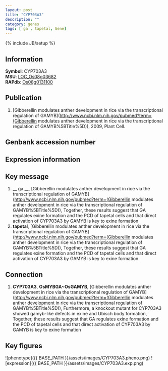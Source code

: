 ```yaml
---
layout: post
title: "CYP703A3"
description: ""
category: genes
tags: [ ga , tapetal, Gene]
---
```

{% include JB/setup %}

## Information
__Symbol__: CYP703A3  
__MSU__: [LOC_Os08g03682](http://rice.plantbiology.msu.edu/cgi-bin/ORF_infopage.cgi?orf=LOC_Os08g03682)  
__RAPdb__: [Os08g0131100](http://rapdb.dna.affrc.go.jp/viewer/gbrowse_details/irgsp1?name=Os08g0131100)  

## Publication
1. [Gibberellin modulates anther development in rice via the transcriptional regulation of GAMYB](http://www.ncbi.nlm.nih.gov/pubmed?term=(Gibberellin modulates anther development in rice via the transcriptional regulation of GAMYB%5BTitle%5D)), 2009, Plant Cell.

## Genbank accession number

## Expression information

## Key message
1. __ ga __, [Gibberellin modulates anther development in rice via the transcriptional regulation of GAMYB](http://www.ncbi.nlm.nih.gov/pubmed?term=(Gibberellin modulates anther development in rice via the transcriptional regulation of GAMYB%5BTitle%5D)),  Together, these results suggest that GA regulates exine formation and the PCD of tapetal cells and that direct activation of CYP703A3 by GAMYB is key to exine formation
2. __tapetal__, [Gibberellin modulates anther development in rice via the transcriptional regulation of GAMYB](http://www.ncbi.nlm.nih.gov/pubmed?term=(Gibberellin modulates anther development in rice via the transcriptional regulation of GAMYB%5BTitle%5D)),  Together, these results suggest that GA regulates exine formation and the PCD of tapetal cells and that direct activation of CYP703A3 by GAMYB is key to exine formation

## Connection
1. __CYP703A3__, __OsMYBGA~OsGAMYB__, [Gibberellin modulates anther development in rice via the transcriptional regulation of GAMYB](http://www.ncbi.nlm.nih.gov/pubmed?term=(Gibberellin modulates anther development in rice via the transcriptional regulation of GAMYB%5BTitle%5D)),  Furthermore, a knockout mutant for CYP703A3 showed gamyb-like defects in exine and Ubisch body formation, Together, these results suggest that GA regulates exine formation and the PCD of tapetal cells and that direct activation of CYP703A3 by GAMYB is key to exine formation

## Key figures
![phenotype]({{ BASE_PATH }}/assets/images/CYP703A3.pheno.png)
![expression]({{ BASE_PATH }}/assets/images/CYP703A3.exp.png)


